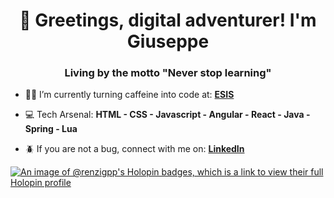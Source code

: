 <h1 align="center">👋 Greetings, digital adventurer! I'm Giuseppe</h1>
<h3 align="center">Living by the motto "Never stop learning"</h3>

- 👨‍💻 I’m currently turning caffeine into code at: **[ESIS](https://www.esis-italia.com/)**

- 💻 Tech Arsenal: **HTML - CSS - Javascript - Angular - React - Java - Spring - Lua**

- 🪲 If you are not a bug, connect with me on: **[LinkedIn](https://www.linkedin.com/in/giusepperenzi/)**

[![An image of @renzigpp's Holopin badges, which is a link to view their full Holopin profile](https://holopin.me/renzigpp)](https://holopin.io/@renzigpp)
